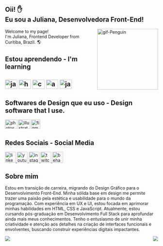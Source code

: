 <h2>Oii! &#9995; <br>Eu sou a Juliana, Desenvolvedora Front-End! </h2>
<img align="right" alt="gif-Penguin" height="200" src="https://media.giphy.com/media/2IudUHdI075HL02Pkk/giphy.gif"/>
  <p>Welcome to my page! <br>I'm Juliana, Frontend Developer from  Curitiba, Brazil. 🌎</p>
  
<h2>Estou aprendendo - I'm learning<h2>
<img alt=java height="30" width="40" src="https://cdn.jsdelivr.net/gh/devicons/devicon/icons/javascript/javascript-original.svg" />
<img alt=html height="30" width="40" src="https://cdn.jsdelivr.net/gh/devicons/devicon/icons/html5/html5-plain.svg" />   
<img alt=css height="30" width="40" src="https://cdn.jsdelivr.net/gh/devicons/devicon/icons/css3/css3-plain.svg" />
<img alt=angular height="30" width="40" src="https://cdn.jsdelivr.net/gh/devicons/devicon/icons/angularjs/angularjs-plain.svg" />
<img alt=java height="30" width="40" src="https://cdn.jsdelivr.net/gh/devicons/devicon/icons/java/java-original.svg" />
  
<h2>Softwares de Design que eu uso - Design software that I use.</h2>
<img align="left" alt=photoshop height="30" width="40" src="https://cdn.jsdelivr.net/gh/devicons/devicon/icons/photoshop/photoshop-plain.svg" />
<img align="left" alt=illustrator height="30" width="40" src="https://cdn.jsdelivr.net/gh/devicons/devicon/icons/illustrator/illustrator-plain.svg" />
<img align="left" alt="figma" height="30 width="40" src="https://cdn.jsdelivr.net/gh/devicons/devicon/icons/figma/figma-original.svg" />
<br><br>

<h2>Redes Sociais - Social Media</h2>
<div>
  <a href="https://www.linkedin.com/in/julianaklotz/" target="_blank">
    <img src="https://img.shields.io/badge/LinkedIn-0077B5?style=for-the-badge&logo=linkedin&logoColor=white" height="35" alt="linkedin logo"/>
  </a>
  <a href="https://www.youtube.com/@eu.julianaklotz" target="_blank">
    <img src="https://img.shields.io/badge/YouTube-FF0000?style=for-the-badge&logo=youtube&logoColor=white" height="35" alt="youtube logo"/>
  </a>
  <a href="https://www.instagram.com/eu.julianaklotz/" target="_blank">
    <img src="https://img.shields.io/badge/Instagram-E4405F?style=for-the-badge&logo=instagram&logoColor=white" height="35" alt="instagram logo"/>
  </a>
  <a href="https://www.twitch.tv/jullyklotz/" target="_blank">
    <img src="https://img.shields.io/badge/Twitch-9146FF?style=for-the-badge&logo=twitch&logoColor=white" height="35" alt="twitch logo"/>
  </a>
  <a href="https://www.behance.net/julianaklotz" target="_blank">
    <img src="https://img.shields.io/badge/-Behance-blue?style=for-the-badge&logo=behance&logoColor=white" height="35" alt="behance logo"/>
  </a>
</div>

<h2>Sobre mim</h2>
<p>Estou em transição de carreira, migrando do Design Gráfico para o Desenvolvimento Front-End. Minha sólida base em design me permite trazer uma paixão pela estética e usabilidade para o mundo da programação. Com experiência em UX e UI, estou focada em aprimorar minhas habilidades em HTML, CSS e JavaScript. Atualmente, estou cursando pós-graduação em Desenvolvimento Full Stack para aprofundar ainda mais meus conhecimentos. Tenho o entusiasmo de unir minha criatividade e atenção aos detalhes na criação de interfaces funcionais e envolventes, buscando construir experiências digitais impactantes.</p>

<img align="left" src="https://github-readme-stats.vercel.app/api/top-langs/?username=julianaklotz&layout=compact&theme=radical" />
<img align="right" src="https://github-readme-stats.vercel.app/api?username=julianaklotz&show_icons=true&theme=radical" />
